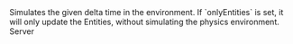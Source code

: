 <function name="Simulate" parent="IPhysicsEnvironment" type="classfunc">
	<description>
		Simulates the given delta time in the environment.
		If `onlyEntities` is set, it will only update the Entities, without simulating the physics environment.
	</description>
	<realm>Server</realm>
	<args>
		<arg name="deltaTime" type="number"></arg>
		<arg name="onlyEntities" type="bool" default="false"></arg>
	</args>
	<rets>
	</rets>
</function>